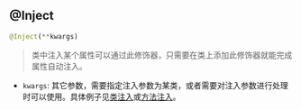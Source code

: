 ## @Inject

```python
@Inject(**kwargs)
```
> 类中注入某个属性可以通过此修饰器，只需要在类上添加此修饰器就能完成属性自动注入。

+ `kwargs`: 其它参数，需要指定注入参数为某类，或者需要对注入参数进行处理时可以使用。具体例子见[类注入](./inject_tutorial?id=类注入)或[方法注入](./inject_tutorial?id=方法注入)。
